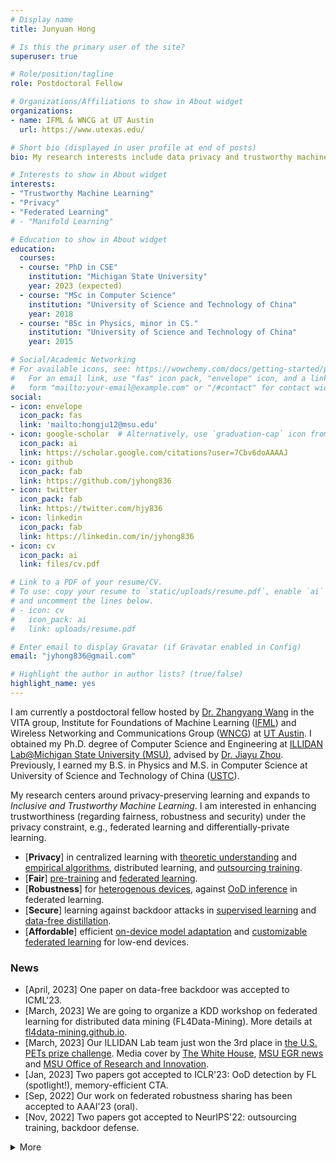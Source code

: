 ```yaml
---
# Display name
title: Junyuan Hong

# Is this the primary user of the site?
superuser: true

# Role/position/tagline
role: Postdoctoral Fellow

# Organizations/Affiliations to show in About widget
organizations:
- name: IFML & WNCG at UT Austin
  url: https://www.utexas.edu/

# Short bio (displayed in user profile at end of posts)
bio: My research interests include data privacy and trustworthy machine learning.

# Interests to show in About widget
interests:
- "Trustworthy Machine Learning"
- "Privacy"
- "Federated Learning"
# - "Manifold Learning"

# Education to show in About widget
education:
  courses:
  - course: "PhD in CSE"
    institution: "Michigan State University"
    year: 2023 (expected)
  - course: "MSc in Computer Science"
    institution: "University of Science and Technology of China"
    year: 2018
  - course: "BSc in Physics, minor in CS."
    institution: "University of Science and Technology of China"
    year: 2015

# Social/Academic Networking
# For available icons, see: https://wowchemy.com/docs/getting-started/page-builder/#icons
#   For an email link, use "fas" icon pack, "envelope" icon, and a link in the
#   form "mailto:your-email@example.com" or "/#contact" for contact widget.
social:
- icon: envelope
  icon_pack: fas
  link: 'mailto:hongju12@msu.edu'
- icon: google-scholar  # Alternatively, use `graduation-cap` icon from fas icon_pack
  icon_pack: ai
  link: https://scholar.google.com/citations?user=7Cbv6doAAAAJ
- icon: github
  icon_pack: fab
  link: https://github.com/jyhong836
- icon: twitter
  icon_pack: fab
  link: https://twitter.com/hjy836
- icon: linkedin
  icon_pack: fab
  link: https://linkedin.com/in/jyhong836
- icon: cv
  icon_pack: ai
  link: files/cv.pdf

# Link to a PDF of your resume/CV.
# To use: copy your resume to `static/uploads/resume.pdf`, enable `ai` icons in `params.toml`, 
# and uncomment the lines below.
# - icon: cv
#   icon_pack: ai
#   link: uploads/resume.pdf

# Enter email to display Gravatar (if Gravatar enabled in Config)
email: "jyhong836@gmail.com"

# Highlight the author in author lists? (true/false)
highlight_name: yes
---
```


I am currently a postdoctoral fellow hosted by [Dr. Zhangyang Wang](https://vita-group.github.io/) in the VITA group, Institute for Foundations of Machine Learning ([IFML](https://www.ifml.institute/)) and Wireless Networking and Communications Group ([WNCG](https://www.ece.utexas.edu/research/groups/wireless-networking-and-communications-group-wncg)) at [UT Austin](https://www.utexas.edu/).
I obtained my Ph.D. degree of Computer Science and Engineering at [ILLIDAN Lab@Michigan State University (MSU)](https://illidanlab.github.io), advised by [Dr. Jiayu Zhou](https://jiayuzhou.github.io/).
Previously, I earned my B.S. in Physics and M.S. in Computer Science at University of Science and Technology of China ([USTC](https://ustc.edu.cn/)).

My research centers around privacy-preserving learning and expands to *Inclusive and Trustworthy Machine Learning*. I am interested in enhancing trustworthiness (regarding fairness, robustness and security) under the privacy constraint, e.g., federated learning and differentially-private learning.
* [**Privacy**] in centralized learning with [theoretic understanding](/publication/ondynamic) and [empirical algorithms](/publication/learn2protect), distributed learning, and [outsourcing training](/publication/ecos).
* [**Fair**] [pre-training](/publication/faircl2022) and [federated learning](/publication/fade2021kdd).
* [**Robustness**] for [heterogenous devices](/publication/frp2023), against [OoD inference](/publication/foster2023) in federated learning.
* [**Secure**] learning against backdoor attacks in [supervised learning](/publication/trap_backdoor) and [data-free distillation](/publication/datafree_backdoor2023icml).
* [**Affordable**] efficient [on-device model adaptation](/publication/mecta2023) and [customizable federated learning](/publication/split_mix) for low-end devices.

<!-- **I am on the job market!** Please feel free to contact me and check my {{< staticref "files/cv.pdf" "newtab" >}}curricula vitae{{< /staticref >}}.{{< icon name="download" pack="fas" >}} -->

### News

<!-- <font size=4> -->

* [April, 2023] One paper on data-free backdoor was accepted to ICML'23.
* [March, 2023] We are going to organize a KDD workshop on federated learning for distributed data mining (FL4Data-Mining). More details at [fl4data-mining.github.io](https://fl4data-mining.github.io/).
* [March, 2023] Our ILLIDAN Lab team just won the 3rd place in [the U.S. PETs prize challenge](https://drivendata.co/blog/federated-learning-pets-prize-winners-phases-2-3). Media cover by [The White House](https://www.whitehouse.gov/ostp/news-updates/2023/03/31/us-uk-annouce-winners-innovation-pets-democratic-values/), [MSU EGR news](https://www.egr.msu.edu/news/2023/04/04/privacy-enhancing-research-earns-international-attention) and [MSU Office of Research and Innovation](https://research.msu.edu/news/privacy-enhancing-research-earns-international-attention).
* [Jan, 2023] Two papers got accepted to ICLR'23: OoD detection by FL (spotlight!), memory-efficient CTA.
* [Sep, 2022] Our work on federated robustness sharing has been accepted to AAAI'23 (oral).
* [Nov, 2022] Two papers got accepted to NeurIPS'22: outsourcing training, backdoor defense.
<details>
<summary>More</summary>

* [May, 2022] Our work on connection-resilient FL got accepted to ICML'22.
</details>
<!-- </font> -->
